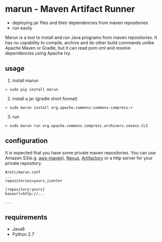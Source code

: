 # marun - Maven Artifact Runner
* deploying jar files and their dependencies from maven repositories
* run easily

Marun is a tool to install and run Java programs from maven repositories.
It has no capability to compile, archive and do other build commands unlike Apache Maven or Gradle, but it can read pom.xml and resolve dependencies using Apache Ivy.

## usage
1. install marun
```
> sudo pip install marun
```

2. install a jar (gradle short format)
```
> sudo marun install org.apache.commons:commons-compress:+
```

3. run
```
> sudo marun run org.apache.commons.compress.archivers.sevenz.CLI
```

## configuration
It is expected that you have some private maven repositories.
You can use Amazon S3(e.g. [aws-maven](https://github.com/spring-projects/aws-maven)), [Nexus](http://www.sonatype.org/nexus/), [Artifactory](https://www.jfrog.com/artifactory/) or a http server for your private repository.

```
#/etc/marun.conf
...
repositories=yours,jcenter

[repository:yours]
baseurl=http://...

...
```

## requirements
* Java8
* Python 2.7

